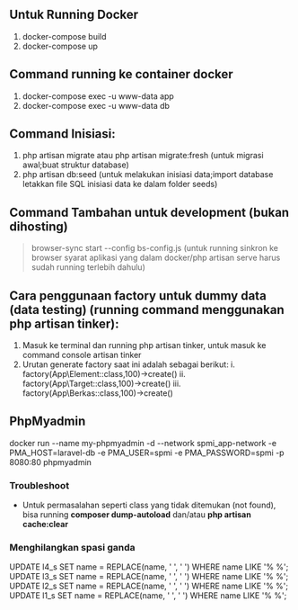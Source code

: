 ## Untuk Running Docker

1. docker-compose build <!-- Untuk build image (cukup running 1x jika image sudah dibuild) -->
2. docker-compose up <!-- Untuk running container -->

## Command running ke container docker

1. docker-compose exec -u www-data app <!-- Untuk running command/terminal ke container aplikasi -->
2. docker-compose exec -u www-data db <!-- Untuk running command/terminal ke container db (mysql) -->

## Command Inisiasi:

1. php artisan migrate atau php artisan migrate:fresh (untuk migrasi awal;buat struktur database)
2. php artisan db:seed (untuk melakukan inisiasi data;import database letakkan file SQL inisiasi data ke dalam folder seeds)

## Command Tambahan untuk development (bukan dihosting)

> browser-sync start --config bs-config.js (untuk running sinkron ke browser syarat aplikasi yang dalam docker/php artisan serve harus sudah running terlebih dahulu)

## Cara penggunaan factory untuk dummy data (data testing) (running command menggunakan php artisan tinker):

1. Masuk ke terminal dan running php artisan tinker, untuk masuk ke command console artisan tinker
2. Urutan generate factory saat ini adalah sebagai berikut:
   i. factory(App\Element::class,100)->create()
   ii. factory(App\Target::class,100)->create()
   iii. factory(App\Berkas::class,100)->create()

## PhpMyadmin

docker run --name my-phpmyadmin -d --network spmi_app-network -e PMA_HOST=laravel-db -e PMA_USER=spmi -e PMA_PASSWORD=spmi -p 8080:80 phpmyadmin

### Troubleshoot

-   Untuk permasalahan seperti class yang tidak ditemukan (not found), bisa running **composer dump-autoload** dan/atau **php artisan cache:clear**

### Menghilangkan spasi ganda

UPDATE l4_s SET name = REPLACE(name, ' ', ' ') WHERE name LIKE '% %';
UPDATE l3_s SET name = REPLACE(name, ' ', ' ') WHERE name LIKE '% %';
UPDATE l2_s SET name = REPLACE(name, ' ', ' ') WHERE name LIKE '% %';
UPDATE l1_s SET name = REPLACE(name, ' ', ' ') WHERE name LIKE '% %';
